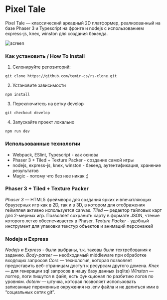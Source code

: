 # Pixel Tale
Pixel Tale — классический аркадный 2D платформер, реализованный на базе Phaser 3 и Typescript на фронте и nodejs с использованием express-js, knex, winston для создания бэкэнда.

![screen](https://user-images.githubusercontent.com/70878638/106760559-2645ce00-665e-11eb-81cb-a486bb6864fb.png)
### Как установить / How To Install 

1. Склонируйте репозиторий:
```
git clone https://github.com/temir-cs/rs-clone.git
```
2. Установите зависимости
```
npm install
```
3. Переключитесь на ветку develop
```
git checkout develop
```
4. Запускайте проект локально
```
npm run dev
```

### Использованные технологии

  - Webpack, ESlint, Typescript - как основа
  - Phaser 3 + Tiled + Texture Packer - создание самой игры
  - nodejs, express-js, knex, winston - бэкенд, аутентификация, хранение результатов
  - Magic - потому что без нее никак ;)


### Phaser 3 + Tiled + Texture Packer
*Phaser 3* — HTML5 фреймворк для создания ярких и впечатляющих браузерных игр как в 2D, так и в 3D, в котором для отображения геймплея активно используется canvas. 
*Tiled* — редактор тайловых карт для 2-мерных игр. Позволяет сохранить карту в формате JSON, чтение которого легко обеспечивается в Phaser. 
*Texture Packer* - удобный инструмент для упаковки текстур объектов и анимаций персонажей

### Nodejs и Express
*Nodejs и Express* - были выбраны, т.к. таковы были техтребования к заданию.
*Body-parser* — необходимый middleware при обработке входящих запросов
*Cors* — технология, которая позволяет предоставить веб-страницам доступ к ресурсам другого домена.
*Knex* — для генерации sql запросов в нашу базу данных (sqlite)
*Winston* — логгер, логи пишутся в файл, есть функционал по разбитию логов по уровням.
*dotenv* — штучка, которая позволяет использовать записанные переменные окружения из .env файла и не делиться ими в “социальных сетях git”.
